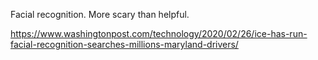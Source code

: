 


Facial recognition. More scary than helpful. 


https://www.washingtonpost.com/technology/2020/02/26/ice-has-run-facial-recognition-searches-millions-maryland-drivers/